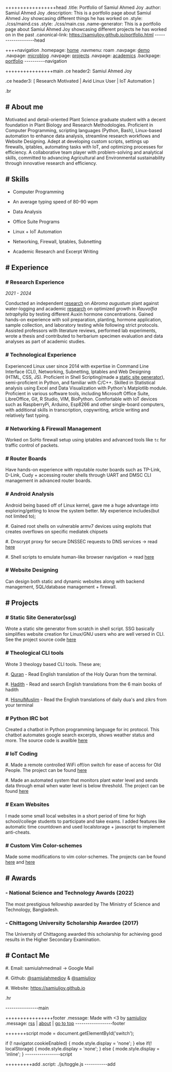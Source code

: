 +++++++++++++++++head
.title: Portfolio of Samiul Ahmed Joy
.author: Samiul Ahmed Joy
.description: This is a portfolio page about Samiul Ahmed Joy showcasing different things he has worked on
.style: ./css/maind.css
.style: ./css/main.css
.name-generator: This is a portfolio page about Samiul Ahmed Joy showcasing different projects he has worked on in the past
.canonical-link: https://samiuljoy.github.io/portfolio.html
-------------------head

++++navigation
.homepage: [home](./index.html)
.navmenu: roam
.navpage: [demo](./demo/base.html)
.navpage: [microblog](./microblog/base.html)
.navpage: [projects](./projects/base.html)
.navpage: [academics](./academics/base.html)
.backpage: [portfolio](./portfolio.html)
----------navigation

++++++++++++++++main
.ce header2: Samiul Ahmed Joy

.ce header3: [ Research Motivated | Avid Linux User | IoT Automation ]

.br

## # About me

Motivated and detail-oriented Plant Science graduate student with a decent foundation in Plant Biology and Research Methodologies. Proficient in Computer Programming, scripting languages (Python, Bash), Linux-based automation to enhance data analysis, streamline research workflows and Website Designing. Adept at developing custom scripts, settings up firewalls, iptables, automating tasks with IoT, and optimizing processes for efficiency. A collaborative team player with problem-solving and analytical skills, committed to advancing Agricultural and Environmental sustainability through innovative research and efficiency.

## # Skills

* Computer Programming

* An average typing speed of 80-90 wpm

* Data Analysis

* Office Suite Programs

* Linux + IoT Automation

* Networking, Firewall, Iptables, Subnetting

* Academic Research and Excerpt Writing

## # Experience

### # Research Experience

 *2021 - 2024*

Conducted an independent [research](academics/abromaaugustum.html) on *Abroma augustum* plant against water-logging and academic [research](academics/thesis.html) on optimized growth in *Rauvolfia tetraphylla* by testing different Auxin hormone concentrations. Gained hands-on experience with soil preparation, planting, hormone application, sample collection, and laboratory testing while following strict protocols. Assisted professors with literature reviews, performed lab experiments, wrote a thesis and contributed to herbarium specimen evaluation and data analyses as part of academic studies.

### # Technological Experience

Experienced Linux user since 2014 with expertise in Command Line Interface (CLI), Networking, Subnetting, Iptables and Web Designing (HTML, CSS, JS). Proficient in Shell Scripting(made a [static site generator](https://samiuljoy.github.io/demo/base.html)), semi-proficient in Python, and familiar with C/C++. Skilled in Statistical analysis using Excel and Data Visualization with Python's Matplotlib module. Proficient in various software tools, including Microsoft Office Suite, LibreOffice, Git, R Studio, VIM, BioPython. Comfortable with IoT devices such as RaspberryPi, Arduino, Esp8266 and other single-board computers, with additional skills in transcription, copywriting, article writing and relatively fast typing.

### # Networking & Firewall Management

Worked on SoHo firewall setup using iptables and advanced tools like `tc` for traffic control of packets.

### # Router Boards

Have hands-on experience with reputable router boards such as TP-Link, D-Link, Cudy + accessing router shells through UART and DMSC CLI management in advanced router boards.

### # Android Analysis

Android being based off of Linux kernel, gave me a huge advantage into exploring/getting to know the system better. My experience includes(but not limited to);

#. Gained root shells on vulnerable armv7 devices using exploits that creates overflows on specific mediatek chipsets

#. Dnscrypt proxy for secure DNSSEC requests to DNS services -> read [here](microblog/vpn_tether.html)

#. Shell scripts to emulate human-like browser navigation -> read [here](microblog/emulate.html)

### # Website Designing

Can design both static and dynamic websites along with backend management, SQL/database management + firewall.

## # Projects

### # Static Site Generator(ssg)

Wrote a static site generator from scratch in shell script. SSG basically simplifies website creation for Linux/GNU users who are well versed in CLI. See the project source code [here](https://github.com/samiuljoy/ssg)

### # Theological CLI tools

Wrote 3 theology based CLI tools. These are;

#. [Quran](https://github.com/samiuljoy/quran) - Read English translation of the Holy Quran from the terminal. 

#. [Hadith](https://github.com/samiulahmedjoy/hadith) - Read and search English translations from the 6 main books of hadith

#. [HisnulMuslim](https://github.com/samiulahmedjoy/hisnulmuslim) - Read the English translations of daily dua's and zikrs from your terminal

### # Python IRC bot

Created a chatbot in Python programming language for irc protocol. This chatbot automates google search excerpts, shows weather status and more. The source code is availble [here](https://github.com/samiuljoy/pyircbot)

### # IoT Coding

#. Made a remote controlled WiFi off/on switch for ease of access for Old People. The project can be found [here](https://github.com/samiulahmedjoy/irremote)

#. Made an automated system that monitors plant water level and sends data through email when water level is below threshold. The project can be found [here](https://github.com/samiulahmedjoy/plantmanagement)


### # Exam Websites

I made some small local websites in a short period of time for high school/college students to participate and take exams. I added features like automatic time countdown and used localstorage + javascript to implement anti-cheats.

### # Custom Vim Color-schemes

Made some modifications to vim color-schemes. The projects can be found [here](https://github.com/samiuljoy/vim-dark-colorschemes) and [here](https://github.com/samiuljoy/customized-miramare)

## # Awards

### - National Science and Technology Awards (2022)

The most prestigious fellowship awarded by The Ministry of Science and Technology, Bangladesh.

### - Chittagong University Scholarship Awardee (2017)

The University of Chittagong awarded this scholarship for achieving good results in the Higher Secondary Examination.

## # Contact Me

#. Email: samiulahmedmail -> Google Mail

#. Github: [@samiulahmedjoy](https://github.com/samiulahmedjoy) & [@samiuljoy](https://github.com/samiuljoy)

#. Website: https://samiuljoy.github.io

.hr

----------------main

++++++++++++++++footer
.message: Made with <3 by [samiuljoy](https://github.com/samiuljoy)
.message: [rss](/rss.xml) | [about](/about.html) | [go to top](#)
------------------footer

+++++++script
mode = document.getElementById('switch');

if (! navigator.cookieEnabled) {
	mode.style.display = 'none';
}
else if(! localStorage) {
	mode.style.display = 'none';
}
else {
	mode.style.display = 'inline';
}
-----------------script

+++++++++add
.script: ./js/toggle.js
-----------add

